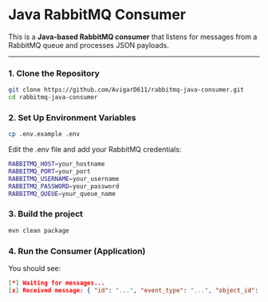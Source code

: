 # Java RabbitMQ Consumer

This is a **Java-based RabbitMQ consumer** that listens for messages from a RabbitMQ queue and processes JSON payloads.

---

### 1. Clone the Repository
```sh
git clone https://github.com/AvigarD611/rabbitmq-java-consumer.git
cd rabbitmq-java-consumer
```

### 2. Set Up Environment Variables
```sh
cp .env.example .env
```
Edit the .env file and add your RabbitMQ credentials:
```sh
RABBITMQ_HOST=your_hostname
RABBITMQ_PORT=your_port
RABBITMQ_USERNAME=your_username
RABBITMQ_PASSWORD=your_password
RABBITMQ_QUEUE=your_queue_name
```

### 3. Build the project
```sh
mvn clean package
```

### 4. Run the Consumer (Application)
You should see:

```json
[*] Waiting for messages...
[x] Received message: { "id": "...", "event_type": "...", "object_id": "...", "metadata": { ... } }
```
